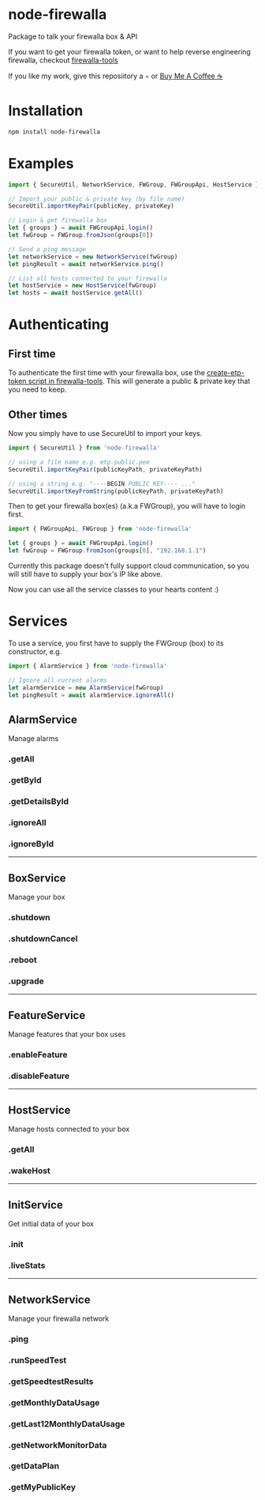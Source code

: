 # node-firewalla
Package to talk your firewalla box & API

If you want to get your firewalla token, or want to help reverse engineering firewalla, checkout [firewalla-tools](https://github.com/lesleyxyz/firewalla-tools/)

If you like my work, give this reposiitory a `⭐` or [Buy Me A Coffee ☕](https://www.buymeacoffee.com/lesleyxyz)

# Installation
```bash
npm install node-firewalla
```

# Examples
```js
import { SecureUtil, NetworkService, FWGroup, FWGroupApi, HostService } from 'node-firewalla'

// Import your public & private key (by file name)
SecureUtil.importKeyPair(publicKey, privateKey)

// Login & get firewalla box
let { groups } = await FWGroupApi.login()
let fwGroup = FWGroup.fromJson(groups[0])

// Send a ping message
let networkService = new NetworkService(fwGroup)
let pingResult = await networkService.ping()

// List all hosts connected to your firewalla
let hostService = new HostService(fwGroup)
let hosts = await hostService.getAll()
```

# Authenticating
## First time
To authenticate the first time with your firewalla box, use the [create-etp-token script in firewalla-tools](https://github.com/lesleyxyz/firewalla-tools/).
This will generate a public & private key that you need to keep.

## Other times
Now you simply have to use SecureUtil to import your keys.
```javascript
import { SecureUtil } from 'node-firewalla'

// using a file name e.g. etp.public.pem
SecureUtil.importKeyPair(publicKeyPath, privateKeyPath)

// using a string e.g. "----BEGIN PUBLIC KEY---- ..."
SecureUtil.importKeyFromString(publicKeyPath, privateKeyPath)
```

Then to get your firewalla box(es) (a.k.a FWGroup), you will have to login first.
```javascript
import { FWGroupApi, FWGroup } from 'node-firewalla'

let { groups } = await FWGroupApi.login()
let fwGroup = FWGroup.fromJson(groups[0], "192.168.1.1")
```
Currently this package doesn't fully support cloud communication, so you will still have to supply your box's IP like above.

Now you can use all the service classes to your hearts content :)

# Services
To use a service, you first have to supply the FWGroup (box) to its constructor, e.g.
```javascript
import { AlarmService } from 'node-firewalla'

// Ignore all current alarms
let alarmService = new AlarmService(fwGroup)
let pingResult = await alarmService.ignoreAll()
```
## AlarmService
Manage alarms
### .getAll
### .getById
### .getDetailsById
### .ignoreAll
### .ignoreById

---

## BoxService
Manage your box
### .shutdown
### .shutdownCancel
### .reboot
### .upgrade

---

## FeatureService
Manage features that your box uses
### .enableFeature
### .disableFeature

---

## HostService
Manage hosts connected to your box
### .getAll
### .wakeHost

---

## InitService
Get initial data of your box
### .init
### .liveStats

---

## NetworkService
Manage your firewalla network
### .ping
### .runSpeedTest
### .getSpeedtestResults
### .getMonthlyDataUsage
### .getLast12MonthlyDataUsage
### .getNetworkMonitorData
### .getDataPlan
### .getMyPublicKey
